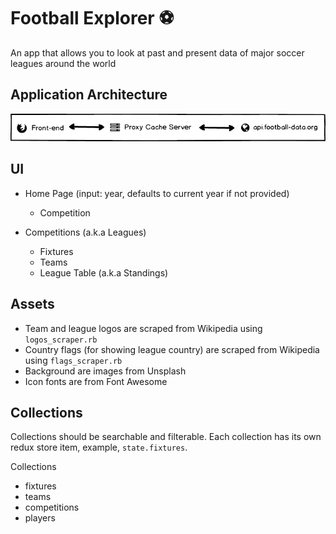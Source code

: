 # Football Explorer ⚽️

An app that allows you to look at past and present data of major soccer leagues around the world

## Application Architecture

![](artifacts/Architecture.png)

## UI
* Home Page (input: year, defaults to current year if not provided)
  * Competition

* Competitions (a.k.a Leagues)
  * Fixtures
  * Teams
  * League Table (a.k.a Standings)

## Assets
* Team and league logos are scraped from Wikipedia using `logos_scraper.rb`
* Country flags (for showing league country) are scraped from Wikipedia using `flags_scraper.rb`
* Background are images from Unsplash
* Icon fonts are from Font Awesome


## Collections
Collections should be searchable and filterable. Each collection has its own
redux store item, example, `state.fixtures`.

Collections
  * fixtures
  * teams
  * competitions
  * players
